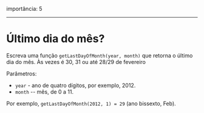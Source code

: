 importância: 5

---

# Último dia do mês?

Escreva uma função `getLastDayOfMonth(year, month)` que retorna o último dia do mês. Às vezes é 30, 31 ou até 28/29 de fevereiro

Parâmetros:

- `year` - ano de quatro dígitos, por exemplo, 2012.
- `month` -- mês, de 0 a 11.

Por exemplo, `getLastDayOfMonth(2012, 1) = 29` (ano bissexto, Feb).
